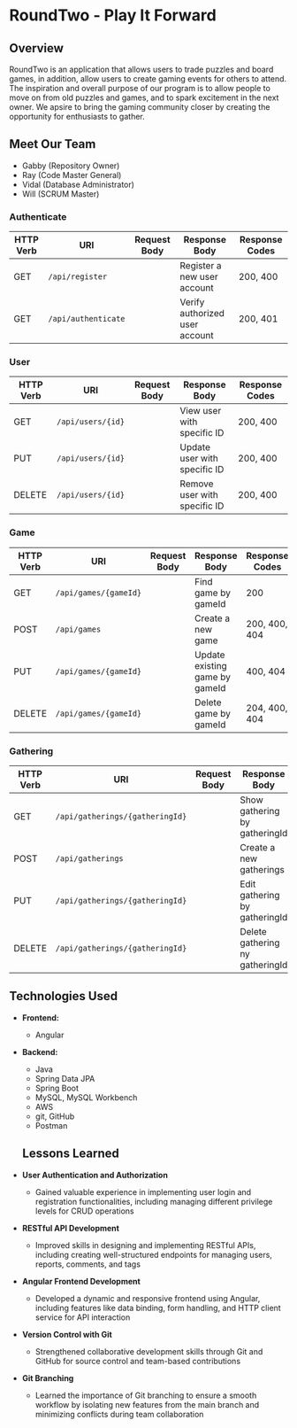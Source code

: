 # **RoundTwo - Play It Forward**

## **Overview**

RoundTwo is an application that allows users to trade puzzles and board games, in addition, allow users to create gaming events for others to attend. The inspiration and overall purpose of our program is to allow people to move on from old puzzles and games, and to spark excitement in the next owner. We apsire to bring the gaming community closer by creating the opportunity for enthusiasts to gather.


## **Meet Our Team**
- Gabby (Repository Owner)
- Ray (Code Master General)
- Vidal (Database Administrator)
- Will (SCRUM Master)


### Authenticate
| HTTP Verb | URI                                         | Request Body                             | Response Body                                  | Response Codes  |
|-----------|---------------------------------------------|------------------------------------------|------------------------------------------------|-----------------|
| GET       | `/api/register`                             |                                          | Register a new user account                    | 200, 400        |
| GET       | `/api/authenticate`                         |                                          | Verify authorized user account                 | 200, 401        |

### User
| HTTP Verb | URI                                         | Request Body                             | Response Body                                  | Response Codes  |
|-----------|---------------------------------------------|------------------------------------------|------------------------------------------------|-----------------|
| GET		| `/api/users/{id}` 						  |											 | View user with specific ID					  | 200, 400		|
| PUT       | `/api/users/{id}`                           |                                          | Update user with specific ID                   | 200, 400        |
| DELETE    | `/api/users/{id}`                           |                                          | Remove user with specific ID                   | 200, 400        |
 
### Game
| HTTP Verb | URI                                         | Request Body                             | Response Body                                  | Response Codes  |
|-----------|---------------------------------------------|------------------------------------------|------------------------------------------------|-----------------|
| GET       | `/api/games/{gameId}`                		  |                                          | Find game by gameId                            | 200             |
| POST      | `/api/games`              	              |                                          | Create a new game  						      | 200, 400, 404   |
| PUT       | `/api/games/{gameId}`                       | 							             | Update existing game by gameId	              | 400, 404        |
| DELETE    | `/api/games/{gameId}`                       | 									     | Delete game by gameId			              | 204, 400, 404   |

### Gathering
| HTTP Verb | URI                                         | Request Body                             | Response Body                                  | Response Codes  |
|-----------|---------------------------------------------|------------------------------------------|------------------------------------------------|-----------------|
| GET       | `/api/gatherings/{gatheringId}`             |                                          | Show gathering by gatheringId                  | 200, 400, 404   |
| POST      | `/api/gatherings`                      	  |                                          | Create a new gatherings					      | 201, 400, 404   |
| PUT       | `/api/gatherings/{gatheringId}`             |                                          | Edit gathering by gatheringId    			  | 400, 404        |
| DELETE    | `/api/gatherings/{gatheringId}`             | 							             | Delete gathering ny gatheringId		          | 204, 400, 404   |


## **Technologies Used**
- **Frontend:**
  - Angular
- **Backend:**
  - Java
  - Spring Data JPA
  - Spring Boot
  - MySQL, MySQL Workbench
  - AWS
  - git, GitHub
  - Postman


  ## **Lessons Learned** 
- **User Authentication and Authorization**
  - Gained valuable experience in implementing user login and registration functionalities, including managing different privilege levels for CRUD operations
- **RESTful API Development**
  - Improved skills in designing and implementing RESTful APIs, including creating well-structured endpoints for managing users, reports, comments, and tags
- **Angular Frontend Development**
  - Developed a dynamic and responsive frontend using Angular, including features like data binding, form handling, and HTTP client service for API interaction
- **Version Control with Git**
  - Strengthened collaborative development skills through Git and GitHub for source control and team-based contributions
- **Git Branching**
  - Learned the importance of Git branching to ensure a smooth workflow by isolating new features from the main branch and minimizing conflicts during team collaboration
